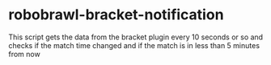 # robobrawl-bracket-notification

This script gets the data from the bracket plugin every 10 seconds or so and checks if the match time changed and if the match is in less than 5 minutes from now
